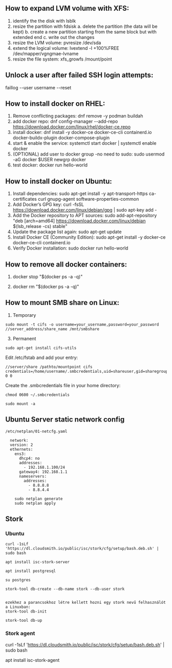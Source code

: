 ## How to expand LVM volume with XFS:

  1. identify the the disk with lsblk
  2. resize the partition with fdsisk
      a. delete the partition (the data will be kept)
      b. create a new partition starting from the same block but with extended end
      c. write out the changes
  3. resize the LVM volume: pvresize /dev/sda
  4. extend the logical volume: lvextend -l +100%FREE /dev/mapper/vgngmae-lvname
  5. resize the file system: xfs_growfs /mount/point

## Unlock a user after failed SSH login attempts:

faillog --user username --reset

## How to install docker on RHEL:

  1. Remove conflicting packages: dnf remove -y podman buildah
  2. add docker repo: dnf config-manager --add-repo https://download.docker.com/linux/rhel/docker-ce.repo
  3. install docker: dnf install -y docker-ce docker-ce-cli containerd.io docker-buildx-plugin docker-compose-plugin
  4. start & enable the service: systemctl start docker | systemctl enable docker
  5. (OPTIONAL) add user to docker group -no need to sudo: sudo usermod -aG docker $USER newgrp docker
  6. test docker: docker run hello-world

## How to install docker on Ubuntu:

  1. Install dependencies: sudo apt-get install -y apt-transport-https ca-certificates curl gnupg-agent software-properties-common
  2. Add Docker’s GPG key: curl -fsSL https://download.docker.com/linux/debian/gpg | sudo apt-key add -
  3. Add the Docker repository to APT sources: sudo add-apt-repository "deb [arch=amd64] https://download.docker.com/linux/debian $(lsb_release -cs) stable"
  4. Update the package list again: sudo apt-get update
  5. Install Docker CE (Community Edition): sudo apt-get install -y docker-ce docker-ce-cli containerd.io
  6. Verify Docker installation: sudo docker run hello-world

## How to remove all docker containers:

  1. docker stop "$(docker ps -a -q)"
  
  2. docker rm "$(docker ps -a -q)"

## How to mount SMB share on Linux:

  1. Temporary
  ```
  sudo mount -t cifs -o username=your_username,password=your_password //server_address/share_name /mnt/smbshare
  ```
  3. Permanent
  ```
  sudo apt-get install cifs-utils
  ```
  Edit /etc/fstab and add your entry:
  ```
  //server/share /pathto/mountpoint cifs credentials=/home/username/.smbcredentials,uid=shareuser,gid=sharegroup 0 0
  ```
  Create the .smbcredentials file in your home directory:
  ```
  chmod 0600 ~/.smbcredentials
  ```
  ```
  sudo mount -a
  ```
    


## Ubuntu Server static network config

    /etc/netplan/01-netcfg.yaml
```
  network:
  version: 2
  ethernets:
    ens3:
      dhcp4: no
      addresses:
        - 192.168.1.100/24
      gateway4: 192.168.1.1
      nameservers:
        addresses:
          - 8.8.8.8
          - 8.8.4.4
          
    sudo netplan generate
    sudo netplan apply
```

## Stork

### Ubuntu
```
curl -1sLf 'https://dl.cloudsmith.io/public/isc/stork/cfg/setup/bash.deb.sh' | sudo bash

apt install isc-stork-server

apt install postgresql

su postgres

stork-tool db-create --db-name stork --db-user stork


ezekhez a parancsokhoz létre kellett hozni egy stork nevű felhasználót a Linuxban:
stork-tool db-init

stork-tool db-up
```
### Stork agent

   curl -1sLf 'https://dl.cloudsmith.io/public/isc/stork/cfg/setup/bash.deb.sh' | sudo bash
   
   apt install isc-stork-agent
